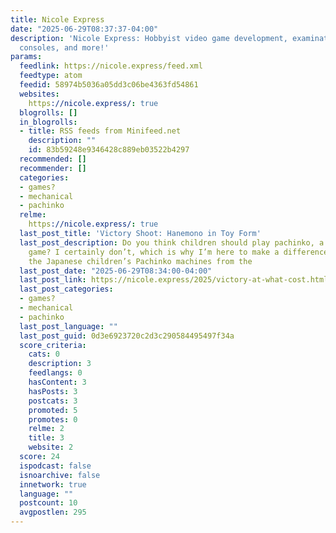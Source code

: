 ```yaml
---
title: Nicole Express
date: "2025-06-29T08:37:37-04:00"
description: 'Nicole Express: Hobbyist video game development, examinations into old
  consoles, and more!'
params:
  feedlink: https://nicole.express/feed.xml
  feedtype: atom
  feedid: 58974b5036a05dd3c06be4363fd54861
  websites:
    https://nicole.express/: true
  blogrolls: []
  in_blogrolls:
  - title: RSS feeds from Minifeed.net
    description: ""
    id: 83b59248e9346428c889eb03522b4297
  recommended: []
  recommender: []
  categories:
  - games?
  - mechanical
  - pachinko
  relme:
    https://nicole.express/: true
  last_post_title: 'Victory Shoot: Hanemono in Toy Form'
  last_post_description: Do you think children should play pachinko, a Japanese gambling
    game? I certainly don’t, which is why I’m here to make a difference, by buying
    the Japanese children’s Pachinko machines from the
  last_post_date: "2025-06-29T08:34:00-04:00"
  last_post_link: https://nicole.express/2025/victory-at-what-cost.html
  last_post_categories:
  - games?
  - mechanical
  - pachinko
  last_post_language: ""
  last_post_guid: 0d3e6923720c2d3c290584495497f34a
  score_criteria:
    cats: 0
    description: 3
    feedlangs: 0
    hasContent: 3
    hasPosts: 3
    postcats: 3
    promoted: 5
    promotes: 0
    relme: 2
    title: 3
    website: 2
  score: 24
  ispodcast: false
  isnoarchive: false
  innetwork: true
  language: ""
  postcount: 10
  avgpostlen: 295
---
```


